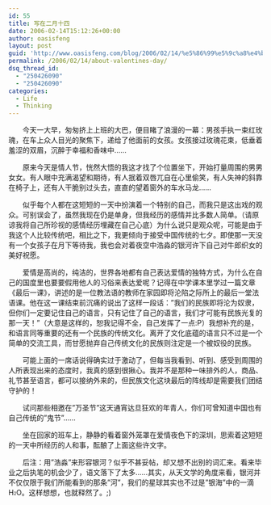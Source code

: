 ```yaml
---
id: 55
title: 写在二月十四
date: 2006-02-14T15:12:26+00:00
author: oasisfeng
layout: post
guid: 'http://www.oasisfeng.com/blog/2006/02/14/%e5%86%99%e5%9c%a8%e4%ba%8c%e6%9c%88%e5%8d%81%e5%9b%9b/'
permalink: /2006/02/14/about-valentines-day/
dsq_thread_id:
  - "250426090"
  - "250426090"
categories:
  - Life
  - Thinking
---
```

　　今天一大早，匆匆挤上上班的大巴，便目睹了浪漫的一幕：男孩手执一束红玫瑰，在车上众人目光的聚焦下，递给了他面前的女孩。女孩接过玫瑰花束，低垂着羞涩的双眉，沉醉于幸福和香味中……

　　原来今天是情人节，恍然大悟的我这才找了个位置坐下，开始打量周围的男男女女。有人眼中充满渴望和期待，有人抿着双唇兀自在心里偷笑，有人失神的斜靠在椅子上，还有人干脆别过头去，直直的望着窗外的车水马龙……

<!--more-->　　似乎每个人都在这短短的一天中扮演着一个特别的自己，而我只是这出戏的观众。可别误会了，虽然我现在仍是单身，但我经历的感情并比多数人简单。（请原谅我将自己所珍视的感情经历埋藏在自己心底）为什么说只是观众呢，可能是由于我这个人比较传统吧，相比之下，我更倾向于接受中国传统的七夕。即使那一天没有一个女孩子在月下等待我，我也会对着夜空中浩淼的银河许下自己对牛郎织女的美好祝愿。

　　爱情是高尚的，纯洁的，世界各地都有自己表达爱情的独特方式，为什么在自己的国度里也要要假用他人的习俗来表达爱呢？记得在中学课本里学过一篇文章《最后一课》，讲述的是一位教法语的教师在家园即将沦陷之际所上的最后一堂法语课。他在这一课结束前沉痛的说出了这样一段话：&#8221;我们的民族即将沦为奴隶，但你们一定要记住自己的语言，只有记住了自己的语言，我们才可能有民族光复的那一天！&#8221;（大意是这样的，恕我记得不全，自己发挥了一点:P）我想补充的是，和语言同等重要的还有一个民族的传统文化。离开了文化底蕴的语言只不过是一个简单的交流工具，而甘愿抛弃自己传统文化的民族则注定是一个被奴役的民族。

　　可能上面的一席话说得确实过于激动了，但每当我看到、听到、感受到周围的人所表现出来的态度时，我真的感到很揪心。我并不是那种一味排外的人，商品、礼节甚至语言，都可以接纳外来的，但民族文化这块最后的阵线却是需要我们团结守护的！

　　试问那些相邀在&#8221;万圣节&#8221;这天通宵达旦狂欢的年青人，你们可曾知道中国也有自己传统的&#8221;鬼节&#8221;……

　　坐在回家的班车上，静静的看着窗外笼罩在爱情夜色下的深圳，思索着这短短的一天中所经历的人和事，酝酿了上面这些许文字。

　　后注：用&#8221;浩淼&#8221;来形容银河？似乎不甚妥帖，却又想不出别的词汇来。看来毕业之后执笔的机会少了，语文落下了太多……其实，从天文学的角度来看，银河并不仅仅限于我们所能看到的那条&#8221;河&#8221;，我们的星球其实也不过是&#8221;银海&#8221;中的一滴H<span style="FONT-SIZE: 0.6em">2</span>O。这样想想，也就释然了。;)
